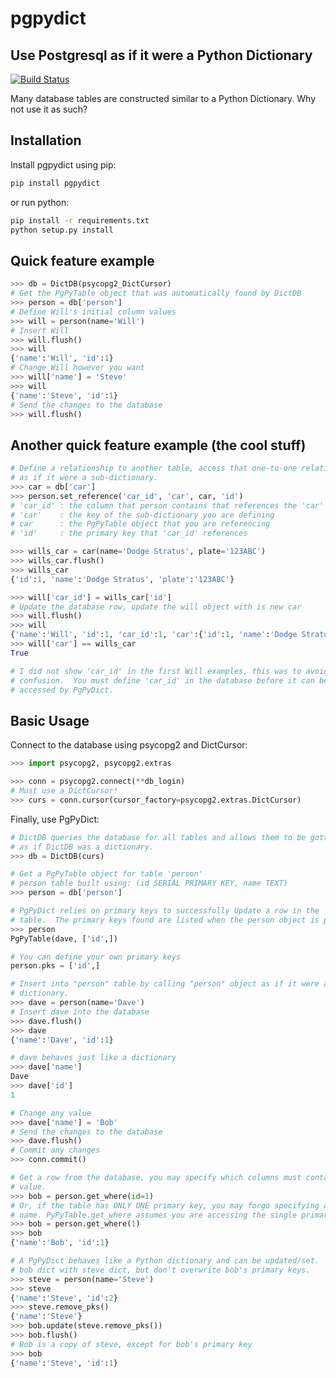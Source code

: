 # pgpydict
## Use Postgresql as if it were a Python Dictionary

[![Build Status](https://travis-ci.org/rolobio/pgpydict.svg?branch=master)](https://travis-ci.org/rolobio/pgpydict)

Many database tables are constructed similar to a Python Dictionary.  Why not
use it as such?

## Installation
Install pgpydict using pip:
```bash
pip install pgpydict
```

or run python:
```bash
pip install -r requirements.txt
python setup.py install
```

## Quick feature example
```python
>>> db = DictDB(psycopg2_DictCursor)
# Get the PgPyTable object that was automatically found by DictDB
>>> person = db['person']
# Define Will's initial column values
>>> will = person(name='Will')
# Insert Will
>>> will.flush()
>>> will
{'name':'Will', 'id':1}
# Change Will however you want
>>> will['name'] = 'Steve'
>>> will
{'name':'Steve', 'id':1}
# Send the changes to the database
>>> will.flush()
```

## Another quick feature example (the cool stuff)
```python
# Define a relationship to another table, access that one-to-one relationship
# as if it were a sub-dictionary.
>>> car = db['car']
>>> person.set_reference('car_id', 'car', car, 'id')
# 'car_id' : the column that person contains that references the 'car' table
# 'car'    : the key of the sub-dictionary you are defining
# car      : the PgPyTable object that you are referencing
# 'id'     : the primary key that 'car_id' references

>>> wills_car = car(name='Dodge Stratus', plate='123ABC')
>>> wills_car.flush()
>>> wills_car
{'id':1, 'name':'Dodge Stratus', 'plate':'123ABC'}

>>> will['car_id'] = wills_car['id']
# Update the database row, update the will object with is new car
>>> will.flush()
>>> will
{'name':'Will', 'id':1, 'car_id':1, 'car':{'id':1, 'name':'Dodge Stratus', 'plate':'123ABC'}}
>>> will['car'] == wills_car
True

# I did not show 'car_id' in the first Will examples, this was to avoid
# confusion.  You must define 'car_id' in the database before it can be
# accessed by PgPyDict.
```

## Basic Usage
Connect to the database using psycopg2 and DictCursor:
```python
>>> import psycopg2, psycopg2.extras

>>> conn = psycopg2.connect(**db_login)
# Must use a DictCursor!
>>> curs = conn.cursor(cursor_factory=psycopg2.extras.DictCursor)
```

Finally, use PgPyDict:
```python
# DictDB queries the database for all tables and allows them to be gotten
# as if DictDB was a dictionary.
>>> db = DictDB(curs)

# Get a PgPyTable object for table 'person'
# person table built using: (id SERIAL PRIMARY KEY, name TEXT)
>>> person = db['person']

# PgPyDict relies on primary keys to successfully Update a row in the 'person'
# table.  The primary keys found are listed when the person object is printed.
>>> person
PgPyTable(dave, ['id',])

# You can define your own primary keys
person.pks = ['id',]

# Insert into "person" table by calling "person" object as if it were a
# dictionary.
>>> dave = person(name='Dave')
# Insert dave into the database
>>> dave.flush()
>>> dave
{'name':'Dave', 'id':1}

# dave behaves just like a dictionary
>>> dave['name']
Dave
>>> dave['id']
1

# Change any value
>>> dave['name'] = 'Bob'
# Send the changes to the database
>>> dave.flush()
# Commit any changes
>>> conn.commit()

# Get a row from the database, you may specify which columns must contain what
# value.
>>> bob = person.get_where(id=1)
# Or, if the table has ONLY ONE primary key, you may forgo specifying a column
# name. PyPyTable.get_where assumes you are accessing the single primary key.
>>> bob = person.get_where(1)
>>> bob
{'name':'Bob', 'id':1}

# A PgPyDict behaves like a Python dictionary and can be updated/set.  Update
# bob dict with steve dict, but don't overwrite bob's primary keys.
>>> steve = person(name='Steve')
>>> steve
{'name':'Steve', 'id':2}
>>> steve.remove_pks()
{'name':'Steve'}
>>> bob.update(steve.remove_pks())
>>> bob.flush()
# Bob is a copy of steve, except for bob's primary key
>>> bob
{'name':'Steve', 'id':1}
```
